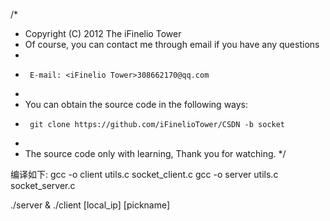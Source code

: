 /*
 * Copyright (C) 2012 The iFinelio Tower
 * Of course, you can contact me through email if you have any questions
 *
 *      E-mail: <iFinelio Tower>308662170@qq.com
 * 
 * You can obtain the source code in the following ways:
 *      git clone https://github.com/iFinelioTower/CSDN -b socket
 * 
 * The source code only with learning, Thank you for watching.
 */

编译如下:
gcc -o client utils.c socket_client.c
gcc -o server utils.c socket_server.c

./server &
./client [local_ip] [pickname]